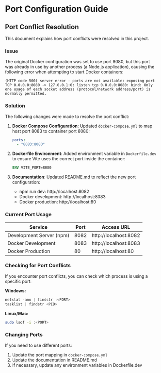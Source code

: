 # Port Configuration Guide

## Port Conflict Resolution

This document explains how port conflicts were resolved in this project.

### Issue

The original Docker configuration was set to use port 8080, but this port was already in use by another process (a Node.js application), causing the following error when attempting to start Docker containers:

```
(HTTP code 500) server error - ports are not available: exposing port TCP 0.0.0.0:8080 -> 127.0.0.1:0: listen tcp 0.0.0.0:8080: bind: Only one usage of each socket address (protocol/network address/port) is normally permitted.
```

### Solution

The following changes were made to resolve the port conflict:

1. **Docker Compose Configuration**: Updated `docker-compose.yml` to map host port 8083 to container port 8080:
   ```yaml
   ports:
     - "8083:8080"
   ```

2. **Dockerfile Environment**: Added environment variable in `Dockerfile.dev` to ensure Vite uses the correct port inside the container:
   ```dockerfile
   ENV VITE_PORT=8080
   ```

3. **Documentation**: Updated README.md to reflect the new port configuration:
   - npm run dev: http://localhost:8082
   - Docker development: http://localhost:8083
   - Docker production: http://localhost:80

### Current Port Usage

| Service | Port | Access URL |
|---------|------|------------|
| Development Server (npm) | 8082 | http://localhost:8082 |
| Docker Development | 8083 | http://localhost:8083 |
| Docker Production | 80 | http://localhost:80 |

### Checking for Port Conflicts

If you encounter port conflicts, you can check which process is using a specific port:

**Windows:**
```powershell
netstat -ano | findstr :<PORT>
tasklist | findstr <PID>
```

**Linux/Mac:**
```bash
sudo lsof -i :<PORT>
```

### Changing Ports

If you need to use different ports:

1. Update the port mapping in `docker-compose.yml`
2. Update the documentation in README.md
3. If necessary, update any environment variables in Dockerfile.dev